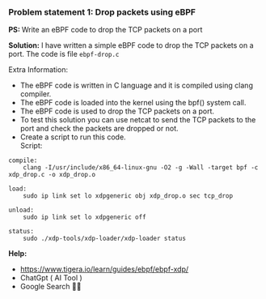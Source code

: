 ### Problem statement 1: Drop packets using eBPF

<b> PS: </b> Write an eBPF code to drop the TCP packets on a port

<b>Solution:</b>
I have written a simple eBPF code to drop the TCP packets on a port. The code is file ``ebpf-drop.c``

Extra Information:
- The eBPF code is written in C language and it is compiled using clang compiler.
- The eBPF code is loaded into the kernel using the bpf() system call.
- The eBPF code is used to drop the TCP packets on a port.
- To test this solution you can use netcat to send the TCP packets to the port and check the packets are dropped or not.
- Create a script to run this code.<br>
Script: 
```
compile:
	clang -I/usr/include/x86_64-linux-gnu -O2 -g -Wall -target bpf -c xdp_drop.c -o xdp_drop.o

load:
	sudo ip link set lo xdpgeneric obj xdp_drop.o sec tcp_drop

unload:
	sudo ip link set lo xdpgeneric off

status:
	sudo ./xdp-tools/xdp-loader/xdp-loader status
  ```

<b>Help:</b>
- https://www.tigera.io/learn/guides/ebpf/ebpf-xdp/
- ChatGpt ( AI Tool )
- Google Search 👨‍💻